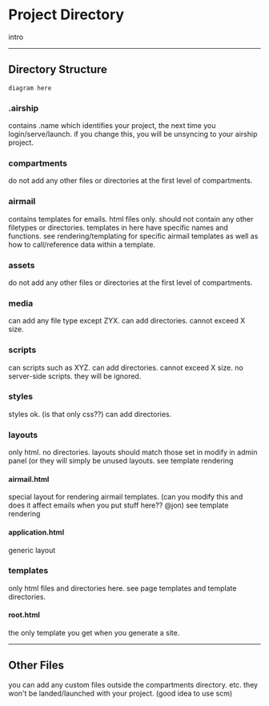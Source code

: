 # Project Directory
intro

---

## Directory Structure
```
diagram here
```

### .airship
contains .name  which identifies your project, the next time you login/serve/launch. if you change this, you will be unsyncing to your airship project.

### compartments
do not add any other files or directories at the first level of compartments.

### airmail
contains templates for emails. html files only. should not contain any other filetypes or directories.
templates in here have specific names and functions.
see rendering/templating for specific airmail templates as well as how to call/reference data within a template.

### assets
do not add any other files or directories at the first level of compartments.

### media
can add any file type except ZYX. can add directories. cannot exceed X size.

### scripts
can scripts such as XYZ. can add directories. cannot exceed X size. no server-side scripts. they will be ignored.

### styles
styles ok. (is that only css??) can add directories. 

### layouts
only html. no directories. layouts should match those set in modify in admin panel (or they will simply be unused layouts. see template rendering

#### airmail.html
special layout for rendering airmail templates. (can you modify this and does it affect emails when you put stuff here?? @jon) see template rendering

#### application.html
generic layout

### templates
only html files and directories here. see page templates and template directories.

#### root.html
the only template you get when you generate a site.

---

## Other Files
you can add any custom files outside the compartments directory. etc. they won't be landed/launched with your project. (good idea to use scm)
